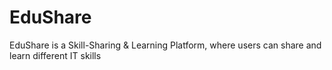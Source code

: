 # EduShare
EduShare is a Skill-Sharing &amp; Learning Platform, where users can  share and learn different IT skills 
